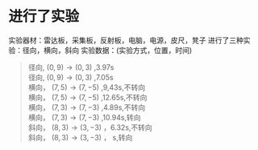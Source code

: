 # 进行了实验
实验器材：雷达板，采集板，反射板，电脑，电源，皮尺，凳子
进行了三种实验：径向，横向，斜向
实验数据：(实验方式，位置，时间)
> 径向, $(0,9) \rightarrow  (0,3)$ ,3.97s  
> 径向, $(0,9) \rightarrow  (0,3)$ ,7.05s  
> 横向， $(7,5)\rightarrow (7,-5)$ ,9,43s,不转向  
> 横向， $(7,5)\rightarrow (7,-5)$ ,12.65s,不转向  
> 横向， $(7,3)\rightarrow (7,-3)$ ,4.89s,不转向  
> 横向， $(7,3)\rightarrow (7,-3)$ ,10.94s,转向  
> 斜向， $(8,3)\rightarrow (3,-3)$ ，6.32s,不转向  
> 斜向， $(8,3)\rightarrow (3,-3)$ ，    s,转向  

